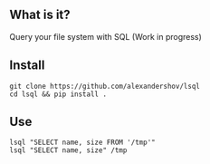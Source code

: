 ## What is it?
Query your file system with SQL (Work in progress)

## Install
```shell
git clone https://github.com/alexandershov/lsql
cd lsql && pip install .
```

## Use 
```shell
lsql "SELECT name, size FROM '/tmp'"
lsql "SELECT name, size" /tmp
```
